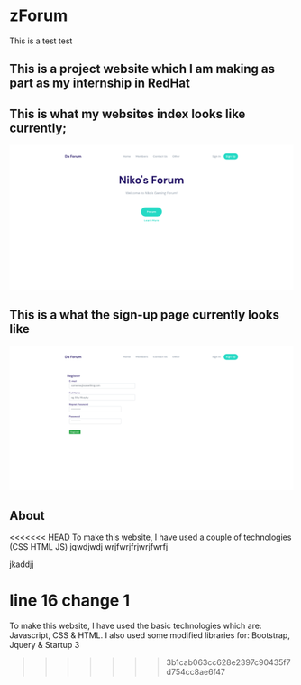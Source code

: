 # zForum
This is a test test

## This is a project website which I am making as part as my internship in RedHat
## This is what my websites index looks like currently;
![sc](img/sc.png)

## This is a what the sign-up page currently looks like 
![sc2](img/sc1.png)

## About
<<<<<<< HEAD
To make this website, I have used a couple of technologies (CSS HTML JS) jqwdjwdj wrjfwrjfrjwrjfwrfj

jkaddjj

line 16 change 1
=======
To make this website, I have used the basic technologies which are: Javascript, CSS & HTML.
I also used some modified libraries for: Bootstrap, Jquery & Startup 3
>>>>>>> 3b1cab063cc628e2397c90435f7d754cc8ae6f47
